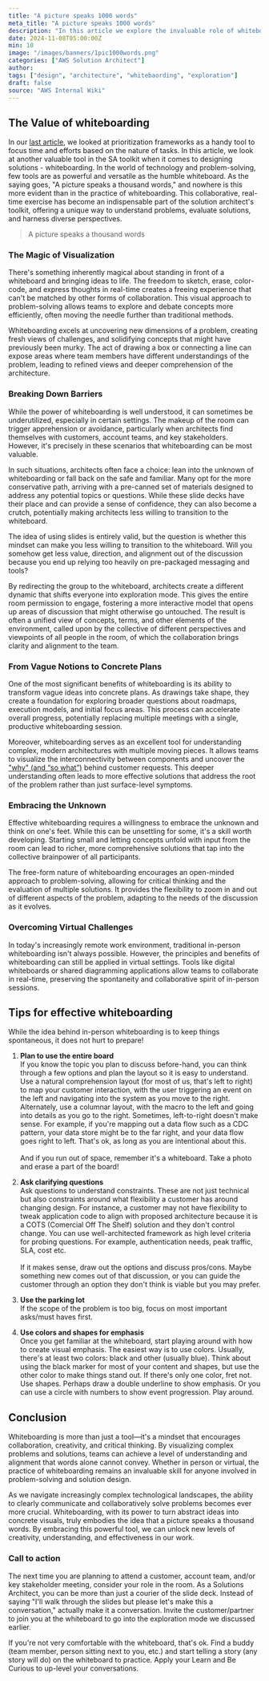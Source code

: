 ```yaml
---
title: "A picture speaks 1000 words"
meta_title: "A picture speaks 1000 words"
description: "In this article we explore the invaluable role of whiteboarding in solution architecture, highlighting its power to transform complex ideas into visual representations that foster collaboration and understanding. We delve into the benefits of this versatile tool, from breaking down communication barriers to turning vague concepts into concrete plans. With practical tips for effective whiteboarding, addressing challenges in virtual environments, and emphasizing its importance in today's technology-driven landscape. Solution architects, team leaders, and anyone involved in problem-solving will find this article an essential read, as it not only illustrates the transformative potential of whiteboarding but also encourages readers to embrace this approach for more productive and innovative solution design. We hope that readers will be inspired to step away from traditional slide decks and leverage the whiteboard to unlock new levels of creativity and effectiveness in their work."
date: 2024-11-08T05:00:00Z
min: 10
image: "/images/banners/1pic1000words.png"
categories: ["AWS Solution Architect"]
author: 
tags: ["design", "architecture", "whitebaording", "exploration"]
draft: false
source: "AWS Internal Wiki"
---
```


## The Value of whiteboarding

In our [last article](/blog/prioritizationframeworks/), we looked at prioritization frameworks as a handy tool to focus time and efforts based on the nature of tasks. In this article, we look at another valuable tool in the SA toolkit when it comes to designing solutions - whiteboarding. In the world of technology and problem-solving, few tools are as powerful and versatile as the humble whiteboard. As the saying goes, "A picture speaks a thousand words," and nowhere is this more evident than in the practice of whiteboarding. This collaborative, real-time exercise has become an indispensable part of the solution architect's toolkit, offering a unique way to understand problems, evaluate solutions, and harness diverse perspectives.

> A picture speaks a thousand words

### The Magic of Visualization

There's something inherently magical about standing in front of a whiteboard and bringing ideas to life. The freedom to sketch, erase, color-code, and express thoughts in real-time creates a freeing experience that can't be matched by other forms of collaboration. This visual approach to problem-solving allows teams to explore and debate concepts more efficiently, often moving the needle further than traditional methods.

Whiteboarding excels at uncovering new dimensions of a problem, creating fresh views of challenges, and solidifying concepts that might have previously been murky. The act of drawing a box or connecting a line can expose areas where team members have different understandings of the problem, leading to refined views and deeper comprehension of the architecture.

### Breaking Down Barriers

While the power of whiteboarding is well understood, it can sometimes be underutilized, especially in certain settings. The makeup of the room can trigger apprehension or avoidance, particularly when architects find themselves with customers, account teams, and key stakeholders. However, it's precisely in these scenarios that whiteboarding can be most valuable.

In such situations, architects often face a choice: lean into the unknown of whiteboarding or fall back on the safe and familiar. Many opt for the more conservative path, arriving with a pre-canned set of materials designed to address any potential topics or questions. While these slide decks have their place and can provide a sense of confidence, they can also become a crutch, potentially making architects less willing to transition to the whiteboard.

The idea of using slides is entirely valid, but the question is whether this mindset can make you less willing to transition to the whiteboard. Will you somehow get less value, direction, and alignment out of the discussion because you end up relying too heavily on pre-packaged messaging and tools?

By redirecting the group to the whiteboard, architects create a different dynamic that shifts everyone into exploration mode. This gives the entire room permission to engage, fostering a more interactive model that opens up areas of discussion that might otherwise go untouched. The result is often a unified view of concepts, terms, and other elements of the environment, called upon by the collective of different perspectives and viewpoints of all people in the room, of which the collaboration brings clarity and alignment to the team.

### From Vague Notions to Concrete Plans

One of the most significant benefits of whiteboarding is its ability to transform vague ideas into concrete plans. As drawings take shape, they create a foundation for exploring broader questions about roadmaps, execution models, and initial focus areas. This process can accelerate overall progress, potentially replacing multiple meetings with a single, productive whiteboarding session.

Moreover, whiteboarding serves as an excellent tool for understanding complex, modern architectures with multiple moving pieces. It allows teams to visualize the interconnectivity between components and uncover the ["why" (and “so what”)](/blog/whyvshow/) behind customer requests. This deeper understanding often leads to more effective solutions that address the root of the problem rather than just surface-level symptoms.

### Embracing the Unknown

Effective whiteboarding requires a willingness to embrace the unknown and think on one's feet. While this can be unsettling for some, it's a skill worth developing. Starting small and letting concepts unfold with input from the room can lead to richer, more comprehensive solutions that tap into the collective brainpower of all participants.

The free-form nature of whiteboarding encourages an open-minded approach to problem-solving, allowing for critical thinking and the evaluation of multiple solutions. It provides the flexibility to zoom in and out of different aspects of the problem, adapting to the needs of the discussion as it evolves.

### Overcoming Virtual Challenges

In today's increasingly remote work environment, traditional in-person whiteboarding isn't always possible. However, the principles and benefits of whiteboarding can still be applied in virtual settings. Tools like digital whiteboards or shared diagramming applications allow teams to collaborate in real-time, preserving the spontaneity and collaborative spirit of in-person sessions. 

## Tips for effective whiteboarding 

While the idea behind in-person whiteboarding is to keep things spontaneous, it does not hurt to prepare!

1. **Plan to use the entire board** \
If you know the topic you plan to discuss before-hand, you can think through a few options and plan the layout so it is easy to understand. Use a natural comprehension layout (for most of us, that's left to right) to map your customer interaction, with the user triggering an event on the left and navigating into the system as you move to the right. Alternately, use a columnar layout, with the macro to the left and going into details as you go to the right. Sometimes, left-to-right doesn't make sense. For example, if you're mapping out a data flow such as a CDC pattern, your data store might be to the far right, and your data flow goes right to left. That's ok, as long as you are intentional about this. \
\
And if you run out of space, remember it's a whiteboard. Take a photo and erase a part of the board!

2. **Ask clarifying questions** \
Ask questions to understand constraints. These are not just technical but also constraints around what flexibility a customer has around changing design. For instance, a customer may not have flexibility to tweak application code to align with proposed architecture because it is a COTS (Comercial Off The Shelf) solution and they don't control change. You can use well-architected framework as high level criteria for probing questions. For example, authentication needs, peak traffic, SLA, cost etc. \
\
If it makes sense, draw out the options and discuss pros/cons. Maybe something new comes out of that discussion, or you can guide the customer through an option they don't think is viable but you may prefer.

3. **Use the parking lot** \
If the scope of the problem is too big, focus on most important asks/must haves first.

4. **Use colors and shapes for emphasis** \
Once you get familiar at the whiteboard, start playing around with how to create visual emphasis. The easiest way is to use colors. Usually, there's at least two colors: black and other (usually blue). Think about using the black marker for most of your content and shapes, but use the other color to make things stand out. If there's only one color, fret not. Use shapes. Perhaps draw a double underline to show emphasis. Or you can use a circle with numbers to show event progression. Play around.


## Conclusion 
Whiteboarding is more than just a tool—it's a mindset that encourages collaboration, creativity, and critical thinking. By visualizing complex problems and solutions, teams can achieve a level of understanding and alignment that words alone cannot convey. Whether in person or virtual, the practice of whiteboarding remains an invaluable skill for anyone involved in problem-solving and solution design.

As we navigate increasingly complex technological landscapes, the ability to clearly communicate and collaboratively solve problems becomes ever more crucial. Whiteboarding, with its power to turn abstract ideas into concrete visuals, truly embodies the idea that a picture speaks a thousand words. By embracing this powerful tool, we can unlock new levels of creativity, understanding, and effectiveness in our work.

### Call to action
The next time you are planning to attend a customer, account team, and/or key stakeholder meeting, consider your role in the room. As a Solutions Architect, you can be more than just a courier of the slide deck. Instead of saying "I'll walk through the slides but please let's make this a conversation," actually make it a conversation. Invite the customer/partner to join you at the whiteboard to go into the exploration mode we discussed earlier.

If you're not very comfortable with the whiteboard, that's ok. Find a buddy (team member, person sitting next to you, etc.) and start telling a story (any story will do) on the whiteboard to practice. Apply your Learn and Be Curious to up-level your conversations.

